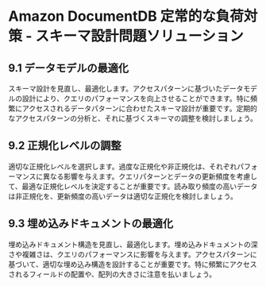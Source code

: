# Amazon DocumentDB 定常的な負荷対策 - スキーマ設計問題ソリューション

## 9.1 データモデルの最適化

スキーマ設計を見直し、最適化します。アクセスパターンに基づいたデータモデルの設計により、クエリのパフォーマンスを向上させることができます。特に頻繁にアクセスされるデータパターンに合わせたスキーマ設計が重要です。定期的なアクセスパターンの分析と、それに基づくスキーマの調整を検討しましょう。

## 9.2 正規化レベルの調整

適切な正規化レベルを選択します。過度な正規化や非正規化は、それぞれパフォーマンスに異なる影響を与えます。クエリパターンとデータの更新頻度を考慮して、最適な正規化レベルを決定することが重要です。読み取り頻度の高いデータは非正規化を、更新頻度の高いデータは適切な正規化を検討しましょう。

## 9.3 埋め込みドキュメントの最適化

埋め込みドキュメント構造を見直し、最適化します。埋め込みドキュメントの深さや複雑さは、クエリのパフォーマンスに影響を与えます。アクセスパターンに基づいて、適切な埋め込み構造を設計することが重要です。特に頻繁にアクセスされるフィールドの配置や、配列の大きさに注意を払いましょう。

